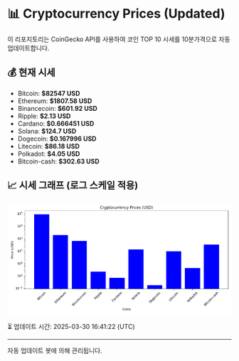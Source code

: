 
# 📊 Cryptocurrency Prices (Updated)

이 리포지토리는 CoinGecko API를 사용하여 코인 TOP 10 시세를 10분가격으로 자동 업데이트합니다.

## 💰 현재 시세
- Bitcoin: **$82547 USD**
- Ethereum: **$1807.58 USD**
- Binancecoin: **$601.92 USD**
- Ripple: **$2.13 USD**
- Cardano: **$0.666451 USD**
- Solana: **$124.7 USD**
- Dogecoin: **$0.167996 USD**
- Litecoin: **$86.18 USD**
- Polkadot: **$4.05 USD**
- Bitcoin-cash: **$302.63 USD**

## 📈 시세 그래프 (로그 스케일 적용)
![Crypto Prices](crypto_prices.png)

⏳ 업데이트 시간: 2025-03-30 16:41:22 (UTC)

---
자동 업데이트 봇에 의해 관리됩니다.
